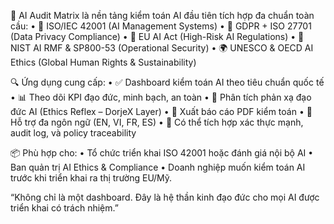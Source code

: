 🧠 AI Audit Matrix là nền tảng kiểm toán AI đầu tiên tích hợp đa chuẩn toàn cầu:
	•	📜 ISO/IEC 42001 (AI Management Systems)
	•	🔐 GDPR + ISO 27701 (Data Privacy Compliance)
	•	🧭 EU AI Act (High-Risk AI Regulations)
	•	🔬 NIST AI RMF & SP800-53 (Operational Security)
	•	🌍 UNESCO & OECD AI Ethics (Global Human Rights & Sustainability)

🔍 Ứng dụng cung cấp:
	•	✅ Dashboard kiểm toán AI theo tiêu chuẩn quốc tế
	•	📊 Theo dõi KPI đạo đức, minh bạch, an toàn
	•	🤖 Phân tích phản xạ đạo đức AI (Ethics Reflex – DorjeX Layer)
	•	📝 Xuất báo cáo PDF kiểm toán
	•	🧩 Hỗ trợ đa ngôn ngữ (EN, VI, FR, ES)
	•	🔐 Có thể tích hợp xác thực mạnh, audit log, và policy traceability

📦 Phù hợp cho:
	•	Tổ chức triển khai ISO 42001 hoặc đánh giá nội bộ AI
	•	Ban quản trị AI Ethics & Compliance
	•	Doanh nghiệp muốn kiểm toán AI trước khi triển khai ra thị trường EU/Mỹ.
 
“Không chỉ là một dashboard. Đây là hệ thần kinh đạo đức cho mọi AI được triển khai có trách nhiệm.”
